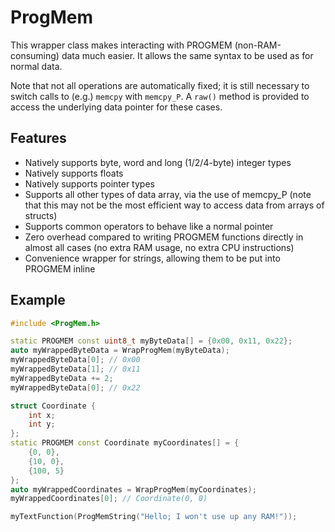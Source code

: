 # ProgMem

This wrapper class makes interacting with PROGMEM (non-RAM-consuming) data much
easier. It allows the same syntax to be used as for normal data.

Note that not all operations are automatically fixed; it is still necessary to
switch calls to (e.g.) `memcpy` with `memcpy_P`. A `raw()` method is provided
to access the underlying data pointer for these cases.

## Features

* Natively supports byte, word and long (1/2/4-byte) integer types
* Natively supports floats
* Natively supports pointer types
* Supports all other types of data array, via the use of memcpy_P (note that
  this may not be the most efficient way to access data from arrays of structs)
* Supports common operators to behave like a normal pointer
* Zero overhead compared to writing PROGMEM functions directly in almost all
  cases (no extra RAM usage, no extra CPU instructions)
* Convenience wrapper for strings, allowing them to be put into PROGMEM inline

## Example

```cpp
#include <ProgMem.h>

static PROGMEM const uint8_t myByteData[] = {0x00, 0x11, 0x22};
auto myWrappedByteData = WrapProgMem(myByteData);
myWrappedByteData[0]; // 0x00
myWrappedByteData[1]; // 0x11
myWrappedByteData += 2;
myWrappedByteData[0]; // 0x22

struct Coordinate {
	int x;
	int y;
};
static PROGMEM const Coordinate myCoordinates[] = {
	{0, 0},
	{10, 0},
	{100, 5}
};
auto myWrappedCoordinates = WrapProgMem(myCoordinates);
myWrappedCoordinates[0]; // Coordinate(0, 0)

myTextFunction(ProgMemString("Hello; I won't use up any RAM!"));
```
